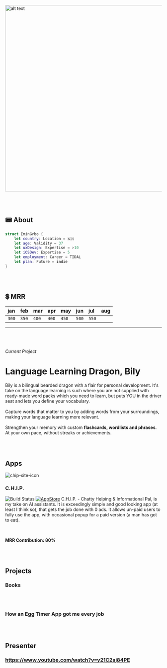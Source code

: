 <img src="https://user-images.githubusercontent.com/21968377/144684699-cdb661fd-5b1e-441a-bd51-3527b4cdd0c4.png" alt="alt text" width="600">

<br><br>
## 📟 About

```swift
struct EminGrbo {
    let country: Location = 🇳🇴
    let age: Validity = 37
    let uxDesign: Expertise = >10
    let iOSDev: Expertise = 5
    let employment: Career = TIDAL
    let plan: Future = indie
}
```

<br><br>
## 💲 MRR

| jan |feb  |mar  |apr  |may  |jun  |jul  |aug  |
|:----|:----|:----|:----|:----|:----|:----|:----|
|`300`|`350`|`400`|`400`|`450`|`500`|`550`|     |

---

<br><br>
###### Current Project
# Language Learning Dragon, Bily
Bily is a bilingual bearded dragon with a flair for personal development. It's take on the language learning is such where you are not supplied with ready-made word packs which you need to learn, but puts YOU in the driver seat and lets you define your vocabulary.
<br><br>
Capture words that matter to you by adding words from your surroundings, making your language learning more relevant.
<br><br>
Strengthen your memory with custom **flashcards, wordlists and phrases**. At your own pace, without streaks or achievements.
<br>

<br><br>
## Apps
![chip-site-icon](https://github.com/user-attachments/assets/bfafe727-038b-41a9-874f-6e7f25ff77a4)
### C.H.I.P.
![Build Status](https://img.shields.io/badge/AppStore-Available-brightgreen)
[![AppStore](https://img.shields.io/badge/AppStore-Available-brightgreen)]([https://www.apple.com/app-store/](https://apps.apple.com/no/app/c-h-i-p-productive-ghostwriter/id6444570763))
C.H.I.P. - Chatty Helping & Informational Pal, is my take on AI assistants. It is exceedingly simple and good looking app (at least I think so), that gets the job done with 0 ads. It allows un-paid users to fully use the app, with occasional popup for a paid version (a man has got to eat).

<br><br>
**MRR Contribution: 80%**
<br>



<br><br>
## Projects
### Books
<br><br>
### How an Egg Timer App got me every job
<br><br>
## Presenter
### https://www.youtube.com/watch?v=y21C2aj84PE
